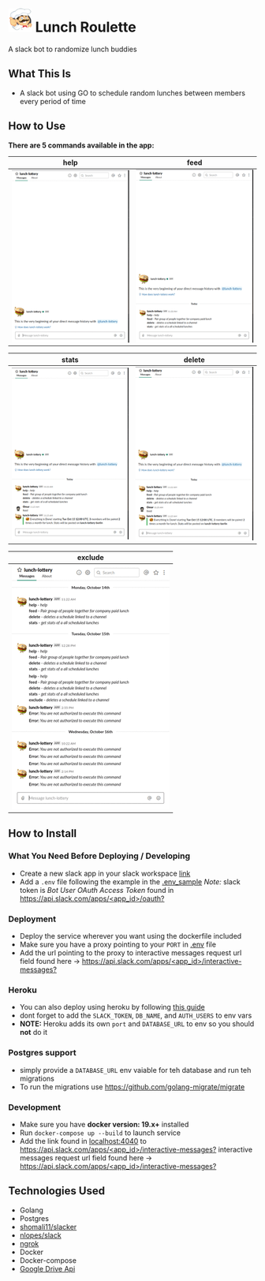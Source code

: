 # <img src="./avatar.png" width="48"> Lunch Roulette
A slack bot to randomize lunch buddies

## What This Is
- A slack bot using GO to schedule random lunches between members every period of time

## How to Use
**There are 5 commands available in the app:**

help | feed
--- | ---
![help](./screenshots/help.gif) | ![feed](./screenshots/feed.gif)

stats | delete
--- | ---
![stats](./screenshots/stats.gif) | ![delete](./screenshots/delete.gif)

exclude |
--- |
![stats](./screenshots/exclude.gif) |

## How to Install
### What You Need Before Deploying / Developing
- Create a new slack app in your slack workspace [link](https://api.slack.com/apps)
- Add a `.env` file following the example in the [.env_sample](.env_sample) *Note:* slack token is *Bot User OAuth Access Token* found in [https://api.slack.com/apps/<app_id>/oauth?](https://api.slack.com/apps/<app_id>/oauth?)

### Deployment
- Deploy the service wherever you want using the dockerfile included
- Make sure you have a proxy pointing to your `PORT` in [.env](env_sample) file
- Add the url pointing to the proxy to interactive messages request url field found here -> [https://api.slack.com/apps/<app_id>/interactive-messages?](https://api.slack.com/apps/<app_id>/interactive-messages?)

### Heroku
- You can also deploy using heroku by following [this guide](https://devcenter.heroku.com/articles/getting-started-with-go#deploy-the-app)
- dont forget to add the `SLACK_TOKEN`, `DB_NAME`, and `AUTH_USERS` to env vars
- **NOTE:** Heroku adds its own `port` and `DATABASE_URL` to env so you should **not** do it

### Postgres support
- simply provide a `DATABASE_URL` env vaiable for teh database and run teh migrations
- To run the migrations use https://github.com/golang-migrate/migrate

### Development
- Make sure you have **docker version: 19.x+** installed
- Run `docker-compose up --build` to launch service
- Add the link found in [localhost:4040](http://localhost:4040) to [https://api.slack.com/apps/<app_id>/interactive-messages?](https://api.slack.com/apps/<app_id>/interactive-messages?) interactive messages request url field found here -> [https://api.slack.com/apps/<app_id>/interactive-messages?](https://api.slack.com/apps/<app_id>/interactive-messages?)


## Technologies Used
- Golang
- Postgres
- [shomali11/slacker](https://github.com/shomali11/slacker)
- [nlopes/slack](https://github.com/nlopes/slack)
- [ngrok](https://ngrok.com/)
- Docker
- Docker-compose
- [Google Drive Api](https://developers.google.com/drive)
